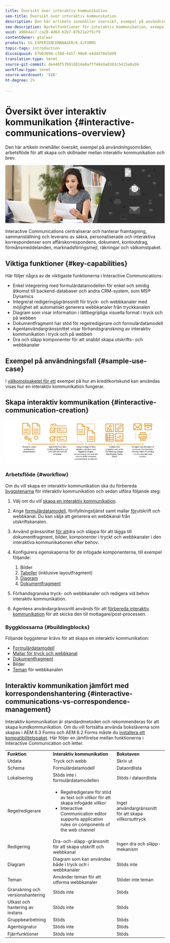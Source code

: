 ```yaml
---
title: Översikt över interaktiv kommunikation
seo-title: Översikt över interaktiv kommunikation
description: Den här artikeln innehåller översikt, exempel på användningsområden, arbetsflöde för att skapa och skillnader mellan interaktiv kommunikation och brev.
seo-description: Nyckelfunktioner för interaktiv kommunikation, exempel på användning, arbetsflöde för att skapa och skillnader mellan interaktiv kommunikation och korrespondenshantering
uuid: a06b4ac7-ca20-4d6d-b2b7-87b21e2f5cf9
contentOwner: gtalwar
products: SG_EXPERIENCEMANAGER/6.4/FORMS
topic-tags: introduction
discoiquuid: 67b03098-c58d-4a57-90e0-e4ddd78e5d99
translation-type: tm+mt
source-git-commit: de440f57091d814a0a7ff48e9a0383c5415a0a5b
workflow-type: tm+mt
source-wordcount: '526'
ht-degree: 2%

---
```



# Översikt över interaktiv kommunikation {#interactive-communications-overview}

Den här artikeln innehåller översikt, exempel på användningsområden, arbetsflöde för att skapa och skillnader mellan interaktiv kommunikation och brev.

![](do-not-localize/correspondence-management.png)

Interactive Communications centraliserar och hanterar framtagning, sammanställning och leverans av säkra, personaliserade och interaktiva korrespondenser som affärskorrespondens, dokument, kontoutdrag, förmånsmeddelanden, marknadsföringsmejl, räkningar och välkomstpaket.

## Viktiga funktioner {#key-capabilities}

Här följer några av de viktigaste funktionerna i Interactive Communications:

* Enkel integrering med formulärdatamodellen för enkel och smidig åtkomst till backend-databaser och andra CRM-system, som MS® Dynamics
* Integrerat redigeringsgränssnitt för tryck- och webbkanaler med möjlighet att automatiskt generera webbkanaler från tryckkanalen
* Diagram som visar information i lättbegripliga visuella format i tryck och på webben
* Dokumentfragment har stöd för regelredigerare och formulärdatamodell
* Agentanvändargränssnittet visar förhandsgranskning av interaktiv kommunikation i tryck och på webben
* Dra och släpp komponenter för att snabbt skapa utskrifts- och webbkanaler

## Exempel på användningsfall {#sample-use-case}

I [välkomstpaketet för ett](/help/forms/using/finance-reference-site-walkthrough.md#credit-card-application-walkthrough) exempel på hur en kreditkortskund kan användas visas hur en interaktiv kommunikation fungerar.

## Skapa interaktiv kommunikation  {#interactive-communication-creation}

![interactive_communication-01](assets/interactive_communication-01.jpg)

### Arbetsflöde {#workflow}

Om du vill skapa en interaktiv kommunikation ska du förbereda [byggstenarna](#buildingblocks) för interaktiv kommunikation och sedan utföra följande steg:

1. Välj om du vill [skapa en interaktiv kommunikation](/help/forms/using/create-interactive-communication.md).

1. Ange [formulärdatamodell](/help/forms/using/data-integration.md), förifyllningstjänst samt mallar [för](/help/forms/using/web-channel-print-channel.md)utskrift och webbkanal. Du kan välja att generera en webbkanal från utskriftskanalen.

1. Använd gränssnittet [för att](/help/forms/using/introduction-interactive-communication-authoring.md)dra och släppa för att lägga till dokumentfragment, bilder, komponenter i tryckt och webbkanaler i den interaktiva kommunikationen efter behov.
1. Konfigurera egenskaperna för de infogade komponenterna, till exempel följande:

   1. Bilder
   1. [Tabeller](/help/forms/using/create-interactive-communication.md#tables) (inklusive layoutfragment)
   1. [Diagram](/help/forms/using/chart-component-interactive-communications.md)
   1. [Dokumentfragment](/help/forms/using/create-interactive-communication.md#document-fragment-properties)

1. Förhandsgranska tryck- och webbkanaler och redigera vid behov interaktiv kommunikation.
1. Agentens användargränssnitt används för att [förbereda interaktiv kommunikation](/help/forms/using/prepare-send-interactive-communication.md) för att skicka den till mottagare/post-processen.

### Byggklossarna {#buildingblocks}

Följande byggstenar krävs för att skapa en interaktiv kommunikation:

* [Formulärdatamodell](/help/forms/using/data-integration.md)
* [Mallar för tryck och webbkanal](/help/forms/using/web-channel-print-channel.md)
* [Dokumentfragment](/help/forms/using/document-fragments.md)
* Bilder
* [Teman](/help/forms/using/themes.md) för webbkanalen

## Interaktiv kommunikation jämfört med korrespondenshantering {#interactive-communications-vs-correspondence-management}

Interaktiv kommunikation är standardmetoden och rekommenderas för att skapa kundkommunikation. Om du vill fortsätta använda bokstäverna som skapas i AEM 6.3 Forms och AEM 6.2 Forms måste du [installera ett kompatibilitetspaket](/help/forms/using/compatibility-package.md). Här följer en jämförelse mellan funktionerna i Interactive Communication och letter.

<table> 
 <tbody>
  <tr>
   <td><strong>Funktion</strong></td> 
   <td><strong>Interaktiv kommunikation</strong></td> 
   <td><strong>Bokstaven</strong></td> 
  </tr>
  <tr>
   <td>Utdata</td> 
   <td>Tryck och webb</td> 
   <td>Skriv ut</td> 
  </tr>
  <tr>
   <td>Schema</td> 
   <td>Formulärdatamodell </td> 
   <td>Dataordlista </td> 
  </tr>
  <tr>
   <td>Lokalisering</td> 
   <td>Stöds inte i formulärdatamodellen</td> 
   <td>Stöds i dataordlista</td> 
  </tr>
  <tr>
   <td>Regelredigerare</td> 
   <td>
    <ul> 
     <li>Regelredigerare för stöd av text och villkor för att skapa infogade villkor</li> 
     <li>Interactive Communication editor supports application rules on components of the web channel</li> 
    </ul> </td> 
   <td>Inget användargränssnitt för att skapa villkorsuttryck</td> 
  </tr>
  <tr>
   <td>Redigering</td> 
   <td>Dra-och-släpp-gränssnitt för att skapa utskrift och webbkanal</td> 
   <td>Ingen dra och släpp-mekanism </td> 
  </tr>
  <tr>
   <td>Diagram</td> 
   <td>Diagram som kan användas både i tryck och i webbkanaler</td> 
   <td>Stöds inte</td> 
  </tr>
  <tr>
   <td>Teman</td> 
   <td>Använder teman för att utforma webbkanaler</td> 
   <td>Stöder inte teman</td> 
  </tr>
  <tr>
   <td>Granskning och versionshantering</td> 
   <td>Stöds inte</td> 
   <td>Stöds</td> 
  </tr>
  <tr>
   <td>Utkast och hantering av instans</td> 
   <td>Stöds inte</td> 
   <td>Stöds</td> 
  </tr>
  <tr>
   <td>Gruppbearbetning</td> 
   <td>Stöds </td> 
   <td>Stöds</td> 
  </tr>
  <tr>
   <td>Agentsignatur</td> 
   <td>Stöds inte</td> 
   <td>Stöds</td> 
  </tr>
  <tr>
   <td>Fjärrfunktioner</td> 
   <td>Stöds inte</td> 
   <td>Stöds</td> 
  </tr>
 </tbody>
</table>

